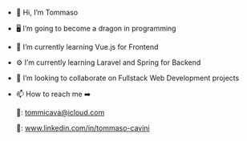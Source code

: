 - 👋 Hi, I’m Tommaso
- 🖥️ I’m going to become a dragon in programming
- 🎨 I’m currently learning Vue.js for Frontend
- ⚙️ I’m currently learning Laravel and Spring for Backend
- 💞️ I’m looking to collaborate on Fullstack Web Development projects
- 📫 How to reach me ➡️​
  
  📧: tommicava@icloud.com

  👔​: www.linkedin.com/in/tommaso-cavini
